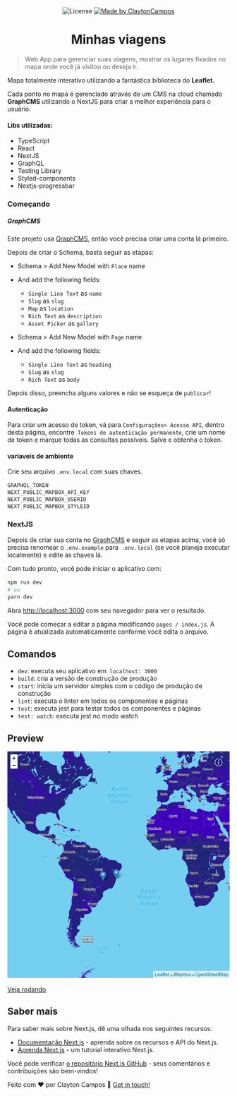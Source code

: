 <div align="center">
 <img alt="License" src="https://img.shields.io/badge/license-MIT-brightgreen">

  <a href="https://www.linkedin.com/in/clayton-almeida-campos-198732176/">
    <img alt="Made by ClaytonCampos" src="https://img.shields.io/badge/made%20by-ClaytonCampos-%2304D361">
  </a>
<h1 align="center">
Minhas viagens</h1>
  </div>

> Web App para gerenciar suas viagens, mostrar os lugares fixados no mapa onde você já visitou ou deseja ir.

Mapa totalmente interativo utilizando a fantástica biblioteca do <b>Leaflet.</b>

Cada ponto no mapa é gerenciado através de um CMS na cloud chamado <b>GraphCMS </b> utilizando o NextJS para criar a melhor experiência para o usuário.


#### Libs utilizadas:
 * TypeScript
 * React
 * NextJS
 * GraphQL
 * Testing Library
 * Styled-components
 * Nextjs-progressbar


### Começando

##### GraphCMS

Este projeto usa [GraphCMS](https://graphcms.com/), então você precisa criar uma conta lá primeiro.

Depois de criar o Schema, basta seguir as etapas:
- Schema > Add New Model with `Place` name
- And add the following fields:
  - `Single Line Text` as `name`
  - `Slug` as `slug`
  - `Map` as `location`
  - `Rich Text` as `description`
  - `Asset Picker` as `gallery`


- Schema > Add New Model with `Page` name
- And add the following fields:
  - `Single Line Text` as `heading`
  - `Slug` as `slug`
  - `Rich Text` as `body`

Depois disso, preencha alguns valores e não se esqueça de `publicar`!

#### Autenticação

Para criar um acesso de token, vá para `Configurações> Acesso API`, dentro desta página, encontre` Tokens de autenticação permanente`,
crie um nome de token e marque todas as consultas possíveis. Salve e obtenha o token.

#### variaveis de ambiente
Crie seu arquivo `.env.local` com suas chaves.

```GRAPHQL_HOST
GRAPHQL_TOKEN
NEXT_PUBLIC_MAPBOX_API_KEY
NEXT_PUBLIC_MAPBOX_USERID
NEXT_PUBLIC_MAPBOX_STYLEID
```
### NextJS

Depois de criar sua conta no [GraphCMS](https://graphcms.com/) e seguir as etapas acima, você só precisa renomear
o `.env.example` para` .env.local` (se você planeja executar localmente) e edite as chaves lá.

Com tudo pronto, você pode iniciar o aplicativo com:

```bash
npm run dev
# ou
yarn dev
```

Abra [http://localhost:3000](http://localhost:3000) com seu navegador para ver o resultado.

Você pode começar a editar a página modificando `pages / index.js`. A página é atualizada automaticamente conforme você edita o arquivo.

## Comandos

- `dev`: executa seu aplicativo em` localhost: 3000`
- `build`: cria a versão de construção de produção
- `start`: inicia um servidor simples com o código de produção de construção
- `lint`: executa o linter em todos os componentes e páginas
- `test`: executa jest para testar todos os componentes e páginas
- `test: watch`: executa jest no modo watch



## Preview

<img src ='./public/img/cover.png' >

[Veja rodando](https://minhas-viagens-claytoncampos.vercel.app/)

## Saber mais

Para saber mais sobre Next.js, dê uma olhada nos seguintes recursos:

- [Documentação Next.js](https://nextjs.org/docs) - aprenda sobre os recursos e API do Next.js.
- [Aprenda Next.js](https://nextjs.org/learn) - um tutorial interativo Next.js.

Você pode verificar [o repositório Next.js GitHub](https://github.com/vercel/next.js/) - seus comentários e contribuições são bem-vindos!

Feito com ♥ por Clayton Campos
:wave: [Get in touch!](https://www.linkedin.com/in/clayton-almeida-campos-198732176/)
